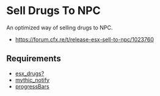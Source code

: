 # Sell Drugs To NPC
An optimized way of selling drugs to NPC.

- https://forum.cfx.re/t/release-esx-sell-to-npc/1023760

## Requirements
- [esx_drugs?](https://github.com/johnmehringer/esx-legacy/tree/main/%5Besx_addons%5D/esx_drugs)
- [mythic_notify](https://github.com/johnmehringer/mythic_notify)
- [progressBars](https://github.com/johnmehringer/progressBars)

